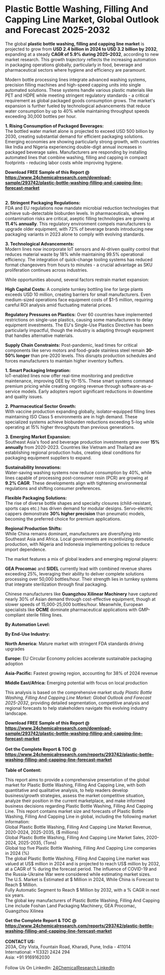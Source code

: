 <h1>Plastic Bottle Washing, Filling And Capping Line Market, Global Outlook and Forecast 2025-2032</h1><p>The global <strong>plastic bottle washing, filling and capping line market</strong> is projected to grow from <strong>USD 2.4 billion in 2024 to USD 3.2 billion by 2032</strong>, expanding at a steady <strong>CAGR of 5.9% during 2025–2032</strong>, according to new market research. This growth trajectory reflects the increasing automation in packaging operations globally, particularly in food, beverage and pharmaceutical sectors where hygiene and efficiency are paramount.</p><p>Modern bottle processing lines integrate advanced washing systems, precision filling machines and high-speed capping units into single automated solutions. These systems handle various plastic materials like PET and HDPE while meeting stringent regulatory standards - a critical requirement as global packaged goods consumption grows. The market's expansion is further fueled by technological advancements that reduce water consumption by up to 40% while maintaining throughput speeds exceeding 30,000 bottles per hour.</p><p><strong>1. Rising Consumption of Packaged Beverages:</strong><br>
The bottled water market alone is projected to exceed USD 500 billion by 2030, creating substantial demand for efficient packaging solutions. Emerging economies are showing particularly strong growth, with countries like India and Nigeria experiencing double-digit annual increases in packaged beverage sales. Manufacturers are responding by installing automated lines that combine washing, filling and capping in compact footprints - reducing labor costs while improving hygiene.</p><div><b>Download FREE Sample of this Report @ 
            <a href="https://www.24chemicalresearch.com/download-sample/293742/plastic-bottle-washing-filling-and-capping-line-forecast-market">
            https://www.24chemicalresearch.com/download-sample/293742/plastic-bottle-washing-filling-and-capping-line-forecast-market</a></b></div><br><p><strong>2. Stringent Packaging Regulations:</strong><br>
FDA and EU regulations now mandate microbial reduction technologies that achieve sub-detectable bioburden levels. In pharmaceuticals, where contamination risks are critical, aseptic filling technologies are growing at <strong>11.4% annually</strong>. This regulatory environment compels manufacturers to upgrade older equipment, with 72% of beverage brands introducing new packaging variants in 2023 alone to comply with evolving standards.</p><p><strong>3. Technological Advancements:</strong><br>
Modern lines now incorporate IoT sensors and AI-driven quality control that reduces material waste by 18% while maintaining 99.5% operational efficiency. The integration of quick-change tooling systems has reduced format changeovers from hours to minutes - a crucial advantage as SKU proliferation continues across industries.</p><p>While opportunities abound, several factors restrain market expansion:</p><p><strong>High Capital Costs:</strong> A complete turnkey bottling line for large plants exceeds USD 10 million, creating barriers for small manufacturers. Even medium-sized operations face equipment costs of $1-5 million, requiring careful ROI analysis amid fluctuating material prices.</p><p><strong>Regulatory Pressures on Plastics:</strong> Over 60 countries have implemented restrictions on single-use plastics, causing some manufacturers to delay equipment investments. The EU's Single-Use Plastics Directive has been particularly impactful, though the industry is adapting through equipment that handles alternative materials.</p><p><strong>Supply Chain Constraints:</strong> Post-pandemic, lead times for critical components like servo motors and food-grade stainless steel remain <strong>30-50% longer</strong> than pre-2020 levels. This disrupts production schedules and forces manufacturers to maintain higher inventory buffers.</p><p><strong>1. Smart Packaging Integration:</strong><br>
IoT-enabled lines now offer real-time monitoring and predictive maintenance, improving OEE by 10-15%. These smart systems command premium pricing while creating ongoing revenue through software-as-a-service models. Early adopters report significant reductions in downtime and quality issues.</p><p><strong>2. Pharmaceutical Sector Growth:</strong><br>
With vaccine production expanding globally, isolator-equipped filling lines maintaining ISO Class 5 environments are in high demand. These specialized systems achieve bioburden reductions exceeding 5-log while operating at 15% higher throughputs than previous generations.</p><p><strong>3. Emerging Market Expansion:</strong><br>
Southeast Asia's food and beverage production investments grew over <strong>15% annually</strong> from 2020-2023. Countries like Vietnam and Thailand are establishing regional production hubs, creating ideal conditions for packaging equipment suppliers to expand.</p><p><strong>Sustainability Innovations:</strong><br>
Water-saving washing systems now reduce consumption by 40%, while lines capable of processing post-consumer resin (PCR) are growing at <strong>9.2% CAGR</strong>. These developments align with tightening environmental regulations and shifting consumer preferences.</p><p><strong>Flexible Packaging Solutions:</strong><br>
The rise of diverse bottle shapes and specialty closures (child-resistant, sports caps etc.) has driven demand for modular designs. Servo-electric cappers demonstrate <strong>30% higher precision</strong> than pneumatic models, becoming the preferred choice for premium applications.</p><p><strong>Regional Production Shifts:</strong><br>
While China remains dominant, manufacturers are diversifying into Southeast Asia and Africa. Local governments are incentivizing domestic production, with Nigeria and Indonesia implementing policies to reduce import dependence.</p><p>The market features a mix of global leaders and emerging regional players:</p><p><strong>GEA Procomac</strong> and <strong>SIDEL</strong> currently lead with combined revenue shares exceeding 25%, leveraging their ability to deliver complete solutions processing over 50,000 bottles/hour. Their strength lies in turnkey systems that integrate sterilization through final packaging.</p><p>Chinese manufacturers like <strong>Guangzhou Xilinear Machinery</strong> have captured nearly 30% of Asian demand through cost-effective equipment, though at slower speeds of 15,000-25,000 bottles/hour. Meanwhile, European specialists like <strong>OCME</strong> dominate pharmaceutical applications with GMP-compliant sterile filling lines.</p><p><strong>By Automation Level:</strong></p><p><strong>By End-Use Industry:</strong></p><p><strong>North America:</strong> Mature market with stringent FDA standards driving upgrades</p><p><strong>Europe:</strong> EU Circular Economy policies accelerate sustainable packaging adoption</p><p><strong>Asia-Pacific:</strong> Fastest growing region, accounting for 38% of 2024 revenue</p><p><strong>Middle East/Africa:</strong> Emerging potential with focus on local production</p><p>This analysis is based on the comprehensive market study <em>Plastic Bottle Washing, Filling And Capping Line Market: Global Outlook and Forecast 2025-2032</em>, providing detailed segmentation, competitive analysis and regional forecasts to help stakeholders navigate this evolving industry landscape.</p><div><b>Download FREE Sample of this Report @ 
            <a href="https://www.24chemicalresearch.com/download-sample/293742/plastic-bottle-washing-filling-and-capping-line-forecast-market">
            https://www.24chemicalresearch.com/download-sample/293742/plastic-bottle-washing-filling-and-capping-line-forecast-market</a></b></div><br><div><b>Get the Complete Report & TOC @ 
            <a href="https://www.24chemicalresearch.com/reports/293742/plastic-bottle-washing-filling-and-capping-line-forecast-market">
            https://www.24chemicalresearch.com/reports/293742/plastic-bottle-washing-filling-and-capping-line-forecast-market</a></b></div><br>
            <b>Table of Content:</b><p>This report aims to provide a comprehensive presentation of the global market for Plastic Bottle Washing, Filling And Capping Line, with both quantitative and qualitative analysis, to help readers develop business/growth strategies, assess the market competitive situation, analyze their position in the current marketplace, and make informed business decisions regarding Plastic Bottle Washing, Filling And Capping Line. This report contains market size and forecasts of Plastic Bottle Washing, Filling And Capping Line in global, including the following market information:<br />
Global Plastic Bottle Washing, Filling And Capping Line Market Revenue, 2020-2024, 2025-2035, ($ millions)<br />
Global Plastic Bottle Washing, Filling And Capping Line Market Sales, 2020-2024, 2025-2035, (Tons)<br />
Global top five Plastic Bottle Washing, Filling And Capping Line companies in 2024 (%)<br />
The global Plastic Bottle Washing, Filling And Capping Line market was valued at US$ million in 2024 and is projected to reach US$ million by 2032, at a CAGR of % during the forecast period. The influence of COVID-19 and the Russia-Ukraine War were considered while estimating market sizes.<br />
The U.S. Market is Estimated at $ Million in 2024, While China is Forecast to Reach $ Million.<br />
Fully Automatic Segment to Reach $ Million by 2032, with a % CAGR in next six years.<br />
The global key manufacturers of Plastic Bottle Washing, Filling And Capping Line include Foshan Land Packaging Machinery, GEA Procomac, Guangzhou Xilinea</p><div><b>Get the Complete Report & TOC @ 
            <a href="https://www.24chemicalresearch.com/reports/293742/plastic-bottle-washing-filling-and-capping-line-forecast-market">
            https://www.24chemicalresearch.com/reports/293742/plastic-bottle-washing-filling-and-capping-line-forecast-market</a></b></div><br><b>CONTACT US:</b><br>
            203A, City Vista, Fountain Road, Kharadi, Pune, India - 411014<br>
            International: +1(332) 2424 294<br>
            Asia: +91 9169162030 <br><br>
            Follow Us On LinkedIn: <a href="https://www.linkedin.com/company/24chemicalresearch/">24ChemicalResearch LinkedIn</a>